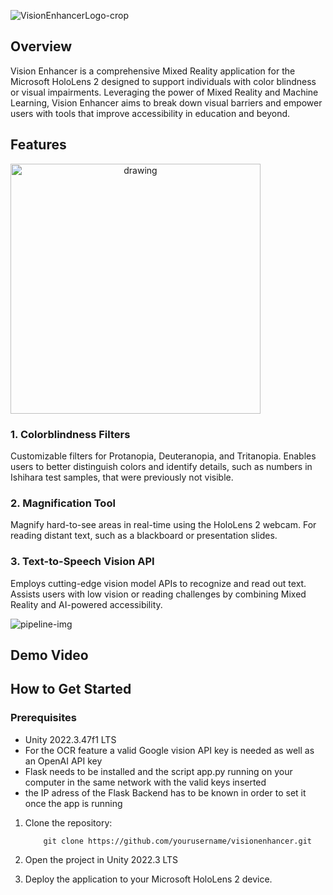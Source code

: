 
![VisionEnhancerLogo-crop](https://github.com/user-attachments/assets/ccc5f696-1225-4f1a-aacc-eefa075d4b2f)

## Overview

Vision Enhancer is a comprehensive Mixed Reality application for the Microsoft HoloLens 2 designed to support individuals with color blindness or visual impairments. Leveraging the power of Mixed Reality and Machine Learning, Vision Enhancer aims to break down visual barriers and empower users with tools that improve accessibility in education and beyond.

## Features

<img src="https://github.com/user-attachments/assets/781d395e-0ca7-4a18-953b-347e10fc28e5" alt="drawing" width="400" style="text-align:center;"/>


### 1. Colorblindness Filters
Customizable filters for Protanopia, Deuteranopia, and Tritanopia.
Enables users to better distinguish colors and identify details, such as numbers in Ishihara test samples, that were previously not visible.

### 2. Magnification Tool
Magnify hard-to-see areas in real-time using the HoloLens 2 webcam.
For reading distant text, such as a blackboard or presentation slides.

### 3. Text-to-Speech Vision API
Employs cutting-edge vision model APIs to recognize and read out text.
Assists users with low vision or reading challenges by combining Mixed Reality and AI-powered accessibility.

![pipeline-img](https://github.com/user-attachments/assets/77a91553-e1cb-4af4-86bd-5dbf3dd10e8f)


## Demo Video



  ## How to Get Started

  ### Prerequisites

  - Unity 2022.3.47f1 LTS
  - For the OCR feature a valid Google vision API key is needed as well as an OpenAI API key
  - Flask needs to be installed and the script app.py running on your computer in the same network with the valid keys inserted
  - the IP adress of the Flask Backend has to be known in order to set it once the app is running
    

  1. Clone the repository:

             git clone https://github.com/yourusername/visionenhancer.git

3. Open the project in Unity 2022.3 LTS
4. Deploy the application to your Microsoft HoloLens 2 device.
